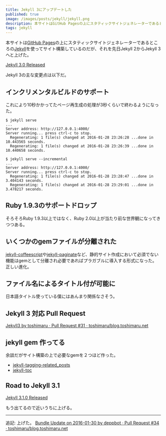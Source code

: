 ```yaml
---
title: Jekyll 3にアップデートした
published: true
image: /images/posts/jekyll/jekyll.png
description: 本サイトはGitHub Pagesの上にスタティックサイトジェネレーターであるところのJekyllを使ってサイト構築しているのだが、それを先日Jekyll 2からJekyll 3へと上げた。 Jekyll 3.0 Released Jekyll 3の主な変更点は以下だ。
tags: jekyll
---
```


本サイトは[GitHub Pages](https://pages.github.com/)の上にスタティックサイトジェネレーターであるところの[Jekyll](https://jekyllrb.com/)を使ってサイト構築しているのだが、それを先日Jekyll 2からJekyll 3へと上げた。

[Jekyll 3.0 Released](https://jekyllrb.com/news/2015/10/26/jekyll-3-0-released/)

Jekyll 3の主な変更点は以下だ。

## インクリメンタルビルドのサポート

これにより10秒かかってたページ再生成の処理が3秒くらいで終わるようになった。

    $ jekyll serve
    ...
    Server address: http://127.0.0.1:4000/
    Server running... press ctrl-c to stop.
      Regenerating: 1 file(s) changed at 2016-01-28 23:26:28 ...done in 10.443565 seconds.
      Regenerating: 1 file(s) changed at 2016-01-28 23:26:39 ...done in 10.440658 seconds.

    $ jekyll serve --incremental
    ...
    Server address: http://127.0.0.1:4000/
    Server running... press ctrl-c to stop.
      Regenerating: 1 file(s) changed at 2016-01-28 23:28:47 ...done in 3.404143 seconds.
      Regenerating: 1 file(s) changed at 2016-01-28 23:29:01 ...done in 3.478217 seconds.

## Ruby 1.9.3のサポートドロップ

そろそろRuby 1.9.3以上ではなく、Ruby 2.0以上が当たり前な世界観になってきつつある。

## いくつかのgemファイルが分離された

[jekyll-coffeescript](https://github.com/jekyll/jekyll-coffeescript)や[jekyll-paginate](https://github.com/jekyll/jekyll-paginate)など、静的サイト作成において必須でない機能はgemとして分離され必要であればプラガブルに導入する形式になった。正しい進化。

## ファイル名によるタイトル付が可能に

日本語タイトル使っている僕にはあんまり関係なさそう。

## Jekyll 3 対応 Pull Request

[Jekyll3 by toshimaru · Pull Request #31 · toshimaru/blog.toshimaru.net](https://github.com/toshimaru/blog.toshimaru.net/pull/31)

## jekyll gem 作ってる

余談だがサイト構築の上で必要なgemを２つほど作った。

- [jekyll-tagging-related_posts](https://github.com/toshimaru/jekyll-tagging-related_posts)
- [jekyll-toc](https://github.com/toshimaru/jekyll-toc)

## Road to Jekyll 3.1

[Jekyll 3.1.0 Released](https://jekyllrb.com/news/2016/01/24/jekyll-3-1-0-released/)

もう出てるので近いうちに上げる。

----

追記: 上げた。 [Bundle Update on 2016-01-30 by deppbot · Pull Request #34 · toshimaru/blog.toshimaru.net](https://github.com/toshimaru/blog.toshimaru.net/pull/34)
